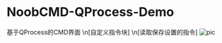 # NoobCMD-QProcess-Demo
基于QProcess的CMD界面
\n[自定义指令块]
\n[读取保存设置的指令]
![pic](https://user-images.githubusercontent.com/73738864/215687415-e713fe9e-d3de-45c0-9741-9588c06bbdeb.png)
